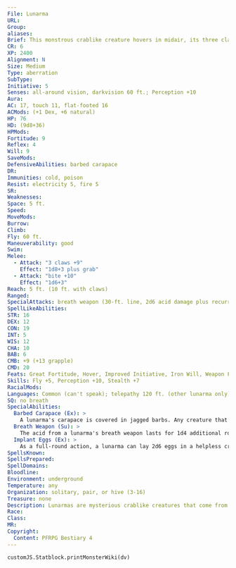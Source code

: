 ```yaml
---
File: Lunarma
URL: 
Group: 
aliases: 
Brief: This monstrous crablike creature hovers in midair, its three clawed tentacles snapping aggressively.
CR: 6
XP: 2400
Alignment: N
Size: Medium
Type: aberration
SubType: 
Initiative: 5
Senses: all-around vision, darkvision 60 ft.; Perception +10
Aura: 
AC: 17, touch 11, flat-footed 16
ACMods: (+1 Dex, +6 natural)
HP: 76
HD: (9d8+36)
HPMods: 
Fortitude: 9
Reflex: 4
Will: 9
SaveMods: 
DefensiveAbilities: barbed carapace
DR: 
Immunities: cold, poison
Resist: electricity 5, fire 5
SR: 
Weaknesses: 
Space: 5 ft.
Speed: 
MoveMods: 
Burrow: 
Climb: 
Fly: 60 ft.
Maneuverability: good
Swim: 
Melee: 
  - Attack: "3 claws +9"
    Effect: "1d8+3 plus grab"
  - Attack: "bite +10"
    Effect: "1d6+3"
Reach: 5 ft. (10 ft. with claws)
Ranged: 
SpecialAttacks: breath weapon (30-ft. line, 2d6 acid damage plus recurring damage, Reflex DC 18 half, usable every 1d4 rounds), constrict (1d8+3), implant eggs
SpellLikeAbilities: 
STR: 16
DEX: 12
CON: 19
INT: 5
WIS: 12
CHA: 10
BAB: 6
CMB: +9 (+13 grapple)
CMD: 20
Feats: Great Fortitude, Hover, Improved Initiative, Iron Will, Weapon Focus (bite)
Skills: Fly +5, Perception +10, Stealth +7
RacialMods: 
Languages: Common (can't speak); telepathy 120 ft. (other lunarma only)
SQ: no breath
SpecialAbilities:
  Barbed Carapace (Ex): >
    A lunarma's carapace is covered in jagged barbs. Any creature that grapples a lunarma or attacks it with unarmed strikes or natural weapons takes 1d4 points of damage from the vicious barbs. Using a reach weapon does not endanger the attacker this way.
  Breath Weapon (Su): >
    The acid from a lunarma's breath weapon lasts for 1d4 additional rounds, dealing 2d6 points of acid damage on its turn to any creature that took damage from the breath weapon. Washing off the acid with water or other liquid is a full-round action that ends the continuing damage.
  Implant Eggs (Ex): >
    As a full-round action, a lunarma can lay 2d6 eggs in a helpless creature. The eggs hatch after 24 hours and each deals 1 point of Con damage per hour as they feed on the host. After 1d2 days of eating, the larvae crawl out and find a safe place to mature into adults. A remove disease spell rids a creature of all implanted eggs or larvae, or they can be removed one at a time by using the Heal skill to treat deadly wounds.
SpellsKnown: 
SpellsPrepared: 
SpellDomains: 
Bloodline: 
Environment: underground
Temperature: any
Organization: solitary, pair, or hive (3-16)
Treasure: none
Description: Lunarmas are mysterious crablike creatures that come from space. They move by floating through the air and can eat flesh, wood, bone, and certain kinds of sand and dust. Highly aggressive, they attack by dropping on prey from above and grabbing it with their limbs, using their breath weapon to injure multiple creatures for easier capture, feeding, and implantation. Efficient in its digestion and reproduction, a single lunarma can depopulate a village in a few days, spawning dozens of offspring that scatter in search of more prey. Fortunately, an adult lunarma lives no longer than a year. During this time, it seeks to eat and find living prey in which to lay its eggs. A newly spawned lunarma forms a cocoon in which it metamorphoses into a preadult, emerging when it senses food. It can remain dormant in its cocoon for centuries, and clusters of eggs have been found in sealed caverns beneath icy surfaces, as well as on cold moons and drifting asteroids-as if placed there by an intelligent creature. Though lunarmas are able to communicate among themselves telepathically, they're only barely intelligent, and their thoughts are primitive. They have no known culture, and their desires are limited to feeding and procreation. The only instinct they seem to have beyond that is a violent aversion to flumphs, which they attack on sight. An adult lunarma is nearly 5 feet across and weighs 400 pounds.
Race: 
Class: 
MR: 
Copyright:
  Content: PFRPG Bestiary 4
---
```

```dataviewjs
customJS.Statblock.printMonsterWiki(dv)
```
